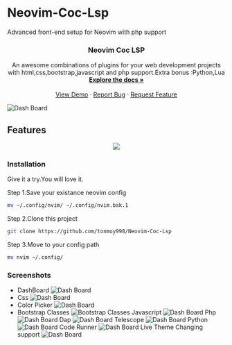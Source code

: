# Neovim-Coc-Lsp
Advanced front-end setup for Neovim with php support
<h3 align="center">Neovim Coc LSP</h3>

<p align="center">
    An awesome combinations of plugins for your web development projects with html,css,bootstrap,javascript and php support.Extra bonus :Python,Lua 
    <br />
    <a href=""><strong>Explore the docs »</strong></a>
    <br />
    <br />
    <a href="">View Demo</a>
    ·
    <a href="">Report Bug</a>
    ·
    <a href="">Request Feature</a>
</p>

![Dash Board](https://github.com/tonmoy998/Neovim-Coc-Lsp/blob/main/screenshots/dash.png)
## Features 
<p align="center">
  <a href="https://skillicons.dev">
    <img src="https://skillicons.dev/icons?i=html,css,bootstrap,javascript,php,python,lua,vim" />
  </a>
</p>

### Installation
Give it a try.You will love it.

Step 1.Save your existance neovim config
  ```sh
mv ~/.config/nvim/ ~/.config/nvim.bak.1
  ```
Step 2.Clone this project
 ```sh
git clone https://github.com/tonmoy998/Neovim-Coc-Lsp
  ```
Step 3.Move to your config path 
 ```sh
mv nvim ~/.config/
  ```

### Screenshots 
* DashBoard
![Dash Board](https://github.com/tonmoy998/Neovim-Coc-Lsp/blob/main/screenshots/dash.png)
* Css
![Dash Board](https://github.com/tonmoy998/Neovim-Coc-Lsp/blob/main/screenshots/css.png)
* Color Picker
![Dash Board](https://github.com/tonmoy998/Neovim-Coc-Lsp/blob/main/screenshots/colorPicker.png)
* Bootstrap Classes
![Bootstrap Classes](https://github.com/tonmoy998/Neovim-Coc-Lsp/blob/main/screenshots/bootstrapClass.png)
Javascript
![Dash Board](https://github.com/tonmoy998/Neovim-Coc-Lsp/blob/main/screenshots/javascript.png)
Php
![Dash Board](https://github.com/tonmoy998/Neovim-Coc-Lsp/blob/main/screenshots/phpLSP.png)
Dap
![Dash Board](https://github.com/tonmoy998/Neovim-Coc-Lsp/blob/main/screenshots/dap.png)
Telescope
![Dash Board](https://github.com/tonmoy998/Neovim-Coc-Lsp/blob/main/screenshots/telescope.png)
Python
![Dash Board](https://github.com/tonmoy998/Neovim-Coc-Lsp/blob/main/screenshots/python.png)
Code Runner
![Dash Board](https://github.com/tonmoy998/Neovim-Coc-Lsp/blob/main/screenshots/coderunner.png)
Live Theme Changing support
![Dash Board](https://github.com/tonmoy998/Neovim-Coc-Lsp/blob/main/screenshots/live-themes.png)
